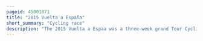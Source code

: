 ```yaml
---
pageid: 45001871
title: "2015 Vuelta a España"
short_summary: "Cycling race"
description: "The 2015 Vuelta a Espaa was a three-week grand Tour Cycling Race. The Race was the 70th Edition of the Vuelta a Espaa and took Place predominantly in spain although two Stages took Place partly or entirely in Andorra and was the 22nd Race in the 2015 uci World Tour. The 3,358. The 1-kilometre Race included 21 Stages starting on august 22 in Marbella and ending on September 13 in Madrid. It was won by fabio Aru with joaquim rodrguez Second and Rafa Majka third."
---
```

